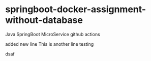 # springboot-docker-assignment-without-database
Java SpringBoot MicroService
github actions

added new line
This is another line
testing

dsaf
